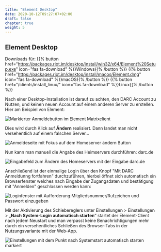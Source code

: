 ```yaml
---
title: "Element Desktop"
date: 2020-10-12T09:27:07+02:00
draft: false
chapter: true
weight: 5
---
```


## Element Desktop

Downloads für: 
{{% button href="https://packages.riot.im/desktop/install/win32/x64/Element%20Setup.exe" icon="fas fa-download" %}}Windows{{% /button %}} 
{{% button href="https://packages.riot.im/desktop/install/macos/Element.dmg" icon="fas fa-download" %}}macOS{{% /button %}} 
{{% button href="/clients/install_linux/" icon="fas fa-download" %}}Linux{{% /button %}}

Nach einer Desktop-Installation ist darauf zu achten, den DARC Account zu Nutzen, und keinen neuen Account auf einem anderen Server zu erstellen. Hier am Beispiel von Element:

![Markierter Anmeldebutton im Element Matrixclient](/images/01_Login_de.png)

Dies wird durch Klick auf **Ändern** realisiert. Dann landet man nicht versehentlich auf einem falschen Server...

![Anmeldeseite mit Fokus auf dem Homeserver ändern Button](/images/02_Change-Homeserver_de.png)

Nun kann man manuell die Angabe des Heimservers durchführen: darc.de

![Eingabefeld zum Ändern des Homeservers mit der Eingabe darc.de](/images/03_Set-Homeserver_de.png)

Anschließend ist der einmalige Login über den Knopf "Mit DARC Anmeldunng fortfahren" durchzuführen, hierbei öffnet sich automatisch ein Browserfenster welches nach Eingabe der Zugangsdaten und bestätigung mit "Anmelden" geschlossen werden kann:

![Loginfenster mit Aufforderung Mitgliedsnummer/Rufzeichen und Passwort einzugeben](/images/04_Username_de.png)

Mit der Aktivierung des Schiebereglers unter Einstellungen > Einstellungen > „**Nach System-Login automatisch starten**“ startet der Element-Client nach jedem Neustart und man verpasst keine Benachrichtigungen mehr durch ein versehentliches Schließen des Browser-Tabs in der Nutzungsvariante mit der Web-App.

![Einstellungen mit dem Punkt nach Systemstart automatisch starten markiert](/images/05_Settings_de.png)
